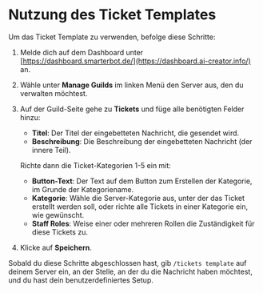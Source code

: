 # Nutzung des Ticket Templates

Um das Ticket Template zu verwenden, befolge diese Schritte:

1. Melde dich auf dem Dashboard unter [https://dashboard.smarterbot.de/](https://dashboard.ai-creator.info/) an.

2. Wähle unter **Manage Guilds** im linken Menü den Server aus, den du verwalten möchtest.

3. Auf der Guild-Seite gehe zu **Tickets** und füge alle benötigten Felder hinzu:

   - **Titel**: Der Titel der eingebetteten Nachricht, die gesendet wird.
   - **Beschreibung**: Die Beschreibung der eingebetteten Nachricht (der innere Teil).

   Richte dann die Ticket-Kategorien 1-5 ein mit:

   - **Button-Text**: Der Text auf dem Button zum Erstellen der Kategorie, im Grunde der Kategoriename.
   - **Kategorie**: Wähle die Server-Kategorie aus, unter der das Ticket erstellt werden soll, oder richte alle Tickets in einer Kategorie ein, wie gewünscht.
   - **Staff Roles**: Weise einer oder mehreren Rollen die Zuständigkeit für diese Tickets zu.

4. Klicke auf **Speichern**.

Sobald du diese Schritte abgeschlossen hast, gib `/tickets template` auf deinem Server ein, an der Stelle, an der du die Nachricht haben möchtest, und du hast dein benutzerdefiniertes Setup.

